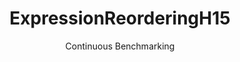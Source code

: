 ---
layout: docu
title: ExpressionReorderingH15
subtitle: Continuous Benchmarking
selected: Expression_Reordering
expanded: Benchmarking
benchmark: /individual_results/ExpressionReorderingH15.html
---